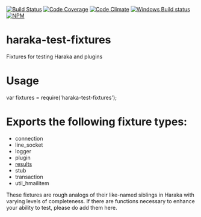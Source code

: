 [![Build Status][ci-img]][ci-url]
[![Code Coverage][cov-img]][cov-url]
[![Code Climate][clim-img]][clim-url]
[![Windows Build status][win-img]][win-url]
[![NPM][npm-img]][npm-url]

# haraka-test-fixtures

Fixtures for testing Haraka and plugins

# Usage

var fixtures = require('haraka-test-fixtures');

# Exports the following fixture types:

* connection
* line_socket
* logger
* plugin
* [results](https://github.com/haraka/haraka-results)
* stub
* transaction
* util_hmailitem

These fixtures are rough analogs of their like-named siblings in Haraka with
varying levels of completeness. If there are functions necessary to enhance
your ability to test, please do add them here.


[ci-img]: https://travis-ci.org/haraka/haraka-test-fixtures.svg
[ci-url]: https://travis-ci.org/haraka/haraka-test-fixtures
[cov-img]: https://codecov.io/github/haraka/haraka-test-fixtures/coverage.svg
[cov-url]: https://codecov.io/github/haraka/haraka-test-fixtures
[clim-img]: https://codeclimate.com/github/haraka/haraka-test-fixtures/badges/gpa.svg
[clim-url]: https://codeclimate.com/github/haraka/haraka-test-fixtures
[npm-img]: https://nodei.co/npm/haraka-test-fixtures.png
[npm-url]: https://www.npmjs.com/package/haraka-test-fixtures
[win-img]: https://ci.appveyor.com/api/projects/status/mphk1iq8ybxr91s8?svg=true
[win-url]: https://ci.appveyor.com/project/msimerson/haraka-test-fixtures
